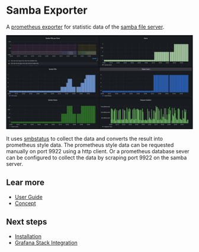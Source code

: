 # Samba Exporter

A [prometheus exporter](https://prometheus.io/docs/instrumenting/exporters/) for statistic data of the [samba file server](https://www.samba.org/).

![Screenshot of dashboard for the samba service](./assets/Samba-Dashboard.png)

It uses [smbstatus](https://www.samba.org/samba/docs/current/man-html/smbstatus.1.html)  to collect the data and converts the result into prometheus style data.
The prometheus style data can be requested manually on port 9922 using a http client. Or a prometheus database sever can be configured to collect the data by scraping port 9922 on the samba server.

## Lear more

- [User Guide](./UserDocs/UserGuide.md)
- [Concept](./UserDocs/Concept.md)

## Next steps

- [Installation](./Installation/InstallationGuide.md)
- [Grafana Stack Integration](./UserDocs/ServiceIntegration.md)
